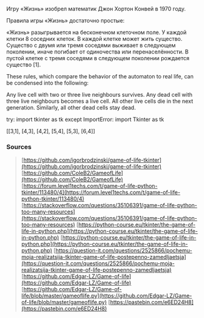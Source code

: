 Игру «Жизнь» изобрел математик Джон Хортон Конвей в 1970 году. 

Правила игры «Жизнь» достаточно простые:

«Жизнь» разыгрывается на бесконечном клеточном поле.
У каждой клетки 8 соседних клеток.
В каждой клетке может жить существо.
Существо с двумя или тремя соседями выживает в следующем поколении, иначе погибает от одиночества или перенаселённости.
В пустой клетке с тремя соседями в следующем поколении рождается существо [1].


These rules, which compare the behavior of the automaton to real life, can be condensed into the following:

Any live cell with two or three live neighbours survives.
Any dead cell with three live neighbours becomes a live cell.
All other live cells die in the next generation. Similarly, all other dead cells stay dead.


try:
    import tkinter as tk
except ImportError:
    import Tkinter as tk


[[3,1], [4,3], [4,2], [5,4], [5,3], [6,4]]


### Sources

> [https://github.com/igorbrodzinski/game-of-life-tkinter](https://github.com/igorbrodzinski/game-of-life-tkinter)
> [https://github.com/ColeB2/GameofLife](https://github.com/ColeB2/GameofLife)
> [https://forum.level1techs.com/t/game-of-life-python-tkinter/113480/4](https://forum.level1techs.com/t/game-of-life-python-tkinter/113480/4)
> [https://stackoverflow.com/questions/35106391/game-of-life-python-too-many-resources](https://stackoverflow.com/questions/35106391/game-of-life-python-too-many-resources)
> [https://python-course.eu/tkinter/the-game-of-life-in-python.php](https://python-course.eu/tkinter/the-game-of-life-in-python.php)
> [https://python-course.eu/tkinter/the-game-of-life-in-python.php](https://python-course.eu/tkinter/the-game-of-life-in-python.php)
> [https://question-it.com/questions/2525866/pochemu-moja-realizatsija-tkinter-game-of-life-postepenno-zamedljaetsja](https://question-it.com/questions/2525866/pochemu-moja-realizatsija-tkinter-game-of-life-postepenno-zamedljaetsja)
> [https://github.com/Edgar-LZ/Game-of-life](https://github.com/Edgar-LZ/Game-of-life)
> [https://github.com/Edgar-LZ/Game-of-life/blob/master/gameoflife.py](https://github.com/Edgar-LZ/Game-of-life/blob/master/gameoflife.py)
> [https://pastebin.com/e6ED24H8](https://pastebin.com/e6ED24H8)
